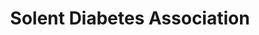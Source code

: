 ---
title: "Solent Diabetes Association"
url: /gosport/solent-diabetes-association/
shop: Gebrauchtwaren
---